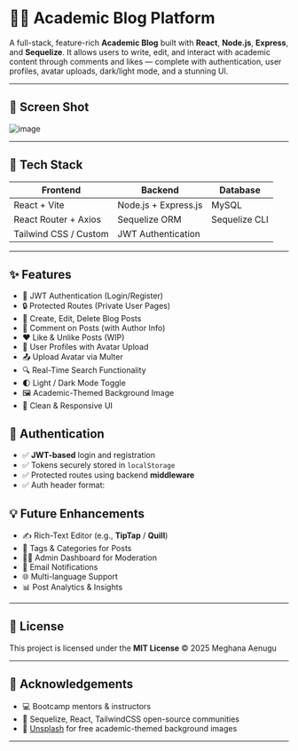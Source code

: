 # 🧑‍🎓 Academic Blog Platform

A full-stack, feature-rich **Academic Blog** built with **React**, **Node.js**, **Express**, and **Sequelize**. It allows users to write, edit, and interact with academic content through comments and likes — complete with authentication, user profiles, avatar uploads, dark/light mode, and a stunning UI.

---

## 📸 Screen Shot
![image](https://github.com/user-attachments/assets/5ef10ecf-48e7-4819-86ed-d51fb218cdf8)



---

## 🧰 Tech Stack

| Frontend               | Backend                    | Database |
|------------------------|----------------------------|----------|
| React + Vite           | Node.js + Express.js       | MySQL    |
| React Router + Axios   | Sequelize ORM              | Sequelize CLI |
| Tailwind CSS / Custom  | JWT Authentication         |          |

---

## ✨ Features

- 🔐 JWT Authentication (Login/Register)
- 🔒 Protected Routes (Private User Pages)
- 📝 Create, Edit, Delete Blog Posts
- 💬 Comment on Posts (with Author Info)
- ❤️ Like & Unlike Posts (WIP)
- 👤 User Profiles with Avatar Upload
- 📤 Upload Avatar via Multer
- 🔍 Real-Time Search Functionality
- 🌓 Light / Dark Mode Toggle
- 🖼️ Academic-Themed Background Image
- 💅 Clean & Responsive UI

## 🔐 Authentication

- ✅ **JWT-based** login and registration
- ✅ Tokens securely stored in `localStorage`
- ✅ Protected routes using backend **middleware**
- ✅ Auth header format:

## 💡 Future Enhancements

- ✍️ Rich-Text Editor (e.g., **TipTap** / **Quill**)
- 📁 Tags & Categories for Posts
- 🧑‍⚖️ Admin Dashboard for Moderation
- 🔔 Email Notifications
- 🌐 Multi-language Support
- 📊 Post Analytics & Insights

---

## 📜 License

This project is licensed under the **MIT License** © 2025 Meghana Aenugu

---

## 🙌 Acknowledgements

- 💻 Bootcamp mentors & instructors
- 🧠 Sequelize, React, TailwindCSS open-source communities
- 📸 [Unsplash](https://unsplash.com/) for free academic-themed background images

---
